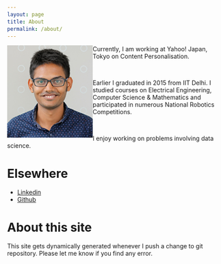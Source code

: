 ```yaml
---
layout: page
title: About
permalink: /about/
---
```


<p>
<img src="/images/profile.png" alt="me" width="200" align="left"> 
<p>
Currently, I am working at Yahoo! Japan, Tokyo on Content Personalisation.
</p>
<br>
<p>
Earlier I graduated in 2015
from IIT Delhi.
I studied courses on Electrical Engineering, Computer Science &
Mathematics and participated in numerous National Robotics Competitions.
</p>
<br>
<p>
I enjoy working on problems involving data science.
</p>
</p>



Elsewhere
==============
+ [Linkedin](https://www.linkedin.com/in/mohitleo)
+ [Github](https://github.com/mohi)

About this site
===============
This site gets dynamically generated whenever I push a change to git
repository. Please let me know if you find any error. 
